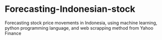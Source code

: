 # Forecasting-Indonesian-stock
Forecasting stock price movements in Indonesia, using machine learning, python programming language, and web scrapping method from Yahoo Finance
